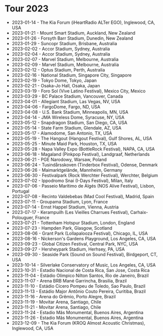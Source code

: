# Tour 2023

* 2023-01-14 - The Kia Forum (iHeartRadio ALTer EGO), Inglewood, CA, USA
* 2023-01-21 - Mount Smart Stadium, Auckland, New Zealand
* 2023-01-26 - Forsyth Barr Stadium, Dunedin, New Zealand
* 2023-01-29 - Suncopr Stadium, Brisbane, Australia
* 2023-02-02 - Accor Stadium, Sydney, Australia
* 2023-02-04 - Accor Stadium, Sydney, Australia
* 2023-02-07 - Marvel Stadium, Melbourne, Australia
* 2023-02-09 - Marvel Stadium, Melbourne, Australia
* 2023-02-12 - Optus Stadium, Perth, Australia
* 2023-02-16 - National Stadium, Singapore City, Singapore
* 2023-02-19 - Tokyo Dome, Tokyo, Japan
* 2023-02-21 - Osaka-Jo Hall, Osaka, Japan
* 2023-03-19 - Foro Sol (Vive Latino Festival), Mexico City, Mexico
* 2023-03-29 - BC Palace Stadium, Vancouver, Canada
* 2023-04-01 - Allegiant Stadium, Las Vegas, NV, USA
* 2023-04-06 - FargoDome, Fargo, ND, USA
* 2023-04-08 - U.S. Bank Stadium, Minneapolis, MN, USA
* 2023-04-14 - JMA Wireless Dome, Syracuse, NY, USA
* 2023-05-12 - Snapdragon Stadium, San Diego, CA, USA
* 2023-05-14 - State Farm Stadium, Glendale, AZ, USA
* 2023-05-17 - Alamodome, San Antonio, TX, USA
* 2023-05-19 - The Hangout (Hangout Festival), Gulf Shores, AL, USA
* 2023-05-25 - Minute Maid Park, Houston, TX, USA
* 2023-05-28 - Napa Valley Expo (BottleRock Festival), NAPA, CA, USA
* 2023-06-18 - Magaland (Pinkpop Festival), Landgraaf, Netherlands
* 2023-06-21 - PGE Narodowy, Warsaw, Poland
* 2023-06-24 - Tusindårsskoven (Tinderbox Festival), Odense, Denmark
* 2023-06-26 - Maimarktgelände, Mannheim, Germany
* 2023-06-30 - Festivalpark (Rock Werchter Festival), Werchter, Belgium
* 2023-07-02 - Ippodromo Snai (I-Days Festival), Milan, Italy
* 2023-07-06 - Passeio Marítimo de Algés (NOS Alive Festival), Lisbon, Portugal
* 2023-07-08 - Recinto Valdebebas (Mad Cool Festival), Madrid, Spain
* 2023-07-11 - Groupama Stadium, Lyon, France
* 2023-07-14 - Ernst Happel Stadium, Vienna, Austria
* 2023-07-17 - Kerampuilh (Les Vieilles Charrues Festival), Carhaix-Polouguer, France
* 2023-07-21 - Tottenham Hotspur Stadium, London, England
* 2023-07-23 - Hampden Park, Glasgow, Scotland
* 2023-08-06 - Grant Park (Lollapalooza Festival), Chicago, IL, USA
* 2023-08-16 - Nickerson's Gardens Playground, Los Angeles, CA, USA
* 2023-09-23 - Global Citizen Festival, Central Park, NYC, USA
* 2023-09-27 - Hersheypark Stadium, Herhsey, PA, USA
* 2023-09-30 - Seaside Park (Sound on Sound Festival), Birdgeport, CT, USA
* 2023-10-14 - Silverlake Conservatory of Music, Los Angeles, CA, USA 
* 2023-10-31 - Estadio Nacional de Costa Rica, San Jose, Costa Rica
* 2023-11-04 - Estádio Olímpico Nilton Santos, Rio de Janeiro, Brazil
* 2023-11-07 - Arena BRB Mané Garrincha, Brasilia, Brazil
* 2023-11-10 - Estádio Cícero Pompeu de Toledo, Sao Paulo, Brazil
* 2023-11-13 - Estádio Major Antônio Couto Pereira, Curitiba, Brazil
* 2023-11-16 - Arena do Grêmio, Porto Alegre, Brazil
* 2023-11-19 - Movitar Arena, Santiago, Chile
* 2023-11-21 - Movitar Arena, Santiago, Chile
* 2023-11-24 - Estadio Mâs Monumental, Buenos Aires, Argentina
* 2023-11-26 - Estadio Mâs Monumental, Buenos Aires, Argentina
* 2023-12-09 - The Kia Forum (KROQ Almost Acoustic Christmas), Inglewood, CA, USA